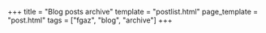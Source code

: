 +++
title = "Blog posts archive"
template = "postlist.html"
page_template = "post.html"
tags = ["fgaz", "blog", "archive"]
+++

